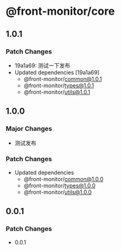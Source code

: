 # @front-monitor/core

## 1.0.1

### Patch Changes

- 19a1a69: 测试一下发布
- Updated dependencies [19a1a69]
  - @front-monitor/common@1.0.1
  - @front-monitor/types@1.0.1
  - @front-monitor/utils@1.0.1

## 1.0.0

### Major Changes

- 测试发布

### Patch Changes

- Updated dependencies
  - @front-monitor/common@1.0.0
  - @front-monitor/types@1.0.0
  - @front-monitor/utils@1.0.0

## 0.0.1

### Patch Changes

- 0.0.1
